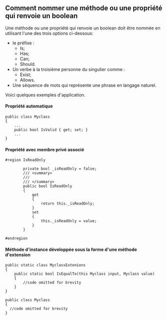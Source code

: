 ## Comment nommer une méthode ou une propriété qui renvoie un boolean


Une méthode ou une propriété qui renvoie un boolean doit être nommée en utilisant l'une des trois options ci-dessous:
* le préfixe :
  * Is; 
  * Has; 
  * Can;
  * Should.
* Un verbe à la troisième personne du singulier comme :
  * Exist;
  * Allows.
* Une séquence de mots qui représente une phrase en langage naturel.

Voici quelques exemples d'application.

#### Propriété automatique
```Csharp
public class Myclass
{
    ...
    public bool IsValid { get; set; }
    ...
}
```

#### Propriété avec membre privé associé
```Csharp
#region IsReadOnly

        private bool _isReadOnly = false;
        /// <summary>
        /// 
        /// </summary>
        public bool IsReadOnly
        {
            get
            {
                return this._isReadOnly;
            }
            set
            {
                this._isReadOnly = value;
            }
        }

#endregion
```


#### Méthode d'instance développée sous la forme d'une méthode d'extension
```Csharp
public static class MyclassExtenions
{
    public static bool IsEqualTo(this Myclass input, Myclass value)
    {
        //code omitted for brevity
    }   
}

public class Myclass
{
  //code omitted for brevity
}


```

